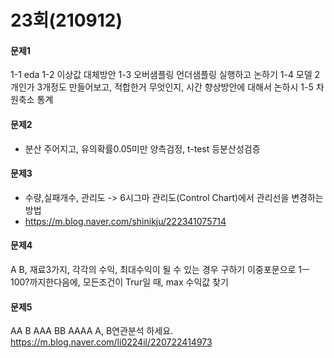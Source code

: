 # 23회(210912)
#### 문제1
1-1 eda
1-2 이상값 대체방안
1-3 오버샘플링 언더샘플링 실행하고 논하기
1-4 모델 2개인가 3개정도 만들어보고, 적합한거 무엇인지, 시간 향상방안에 대해서 논하시
1-5 차원축소
통계

#### 문제2
- 분산 주어지고, 유의확률0.05미만 양측검정, t-test 등분산성검증

#### 문제3
- 수량,실패개수, 관리도 -> 6시그마 관리도(Control Chart)에서 관리선을 변경하는 방법
- https://m.blog.naver.com/shinikju/222341075714

#### 문제4
A B, 재료3가지, 각각의 수익, 최대수익이 될 수 있는 경우 구하기
이중포문으로 1ㅡ100?까지한다음에, 모든조건이 Trur일 때, max 수익값 찾기

#### 문제5 
AA B AAA BB AAAA
A, B연관분석 하세요.
https://m.blog.naver.com/li0224il/220722414973
